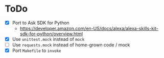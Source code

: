 # ToDo

* [x] Port to Ask SDK for Python
  - https://developer.amazon.com/en-US/docs/alexa/alexa-skills-kit-sdk-for-python/overview.html
* [x] Use `unittest.mock` instead of `mock`
* [ ] Use `requests.mock` instead of home-grown code / mock
* [x] Port `Makefile` to `invoke`
